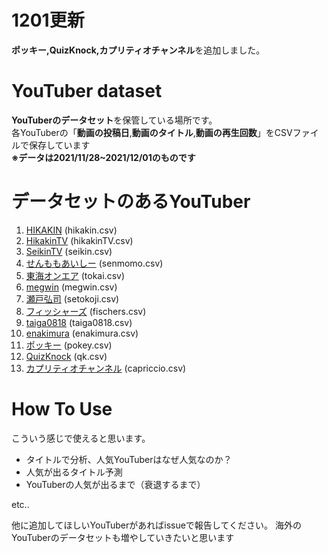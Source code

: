 # 1201更新
**ポッキー,QuizKnock,カプリティオチャンネル**を追加しました。

# YouTuber dataset
**YouTuberのデータセット**を保管している場所です。  
各YouTuberの「**動画の投稿日**,**動画のタイトル**,**動画の再生回数**」をCSVファイルで保存しています  
**※データは2021/11/28~2021/12/01のものです**

# データセットのあるYouTuber

1. [HIKAKIN](https://www.youtube.com/user/HIKAKIN) (hikakin.csv)
1. [HikakinTV](https://www.youtube.com/user/HikakinTV) (hikakinTV.csv)
1. [SeikinTV](https://www.youtube.com/user/SeikinTV) (seikin.csv)
1. [せんももあいしー](https://www.youtube.com/c/oyabakatousan) (senmomo.csv)
1. [東海オンエア](https://www.youtube.com/user/TokaiOnAir) (tokai.csv)
1. [megwin](https://www.youtube.com/c/MegwinTVOfficial) (megwin.csv)
1. [瀬戸弘司](https://www.youtube.com/c/Kojiseto) (setokoji.csv)
1. [フィッシャーズ](https://www.youtube.com/c/MASAIandHamzael) (fischers.csv)
1. [taiga0818](https://www.youtube.com/user/taiga0818) (taiga0818.csv)
1. [enakimura](https://www.youtube.com/user/enakimura) (enakimura.csv)
1. [ポッキー](https://www.youtube.com/c/pockysweets) (pokey.csv)
1. [QuizKnock](https://www.youtube.com/c/QuizKnock) (qk.csv)
1. [カプリティオチャンネル](https://www.youtube.com/c/capriccio) (capriccio.csv)

# How To Use
こういう感じで使えると思います。  
- タイトルで分析、人気YouTuberはなぜ人気なのか？
- 人気が出るタイトル予測
- YouTuberの人気が出るまで（衰退するまで）

etc..

他に追加してほしいYouTuberがあればissueで報告してください。
海外のYouTuberのデータセットも増やしていきたいと思います
